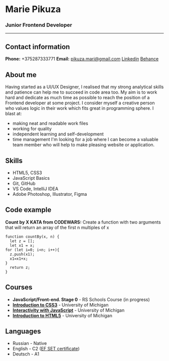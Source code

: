 # Marie Pikuza
### Junior Frontend Developer
---
## Contact information
**Phone:** +375287333771
**Email:** pikuza.mari@gmail.com
[Linkedin](http://linkedin.com/in/maryia-pikuza-946a60292)
[Behance](https://www.behance.net/fel-lord)
## About me
Having started as a UI/UX Designer, I realised that my strong analytical skills and patience can help me to succeed in code area too. My aim is to work hard and dedicate as much time as possible to reach the position of a Frontend developer at some project. I consider myself a creative person who values logic in their work which fits great in programming sphere. I blast at:
* making neat and readable work files
* working for quality
* independent learning and self-development
* time management
I'm looking for a job where I can become a valuable team member who will help to make pleasing website or application.
## Skills
* HTML5, CSS3
* JavaScript Basics
* Git, GitHub
* VS Code, IntelliJ IDEA
* Adobe Photoshop, Illustrator, Figma
## Code example
**Count by X KATA from CODEWARS:** Create a function with two arguments that will return an array of the first n multiples of x
```JS
function countBy(x, n) {
  let z = [];
  let x1 = x;
for (let i=0; i<n; i++){
  z.push(x1);
  x1=x1+x;
}
  return z;
}
```
## Courses
* **JavaScript/Front-end. Stage 0** - RS Schools Course  (in progress)
* **[Introduction to CSS3](https://www.coursera.org/account/accomplishments/certificate/NP6HVTRKJ9ZD)** - University of Michigan
* **[Interactivity with JavaScript](https://www.coursera.org/account/accomplishments/certificate/CKN4SHRU8U9H)** - University of Michigan
* **[Introduction to HTML5](https://www.coursera.org/account/accomplishments/certificate/JNWKAB9E7LK5)** - University of Michigan
## Languages
* Russian - Native
* English - C2 ([EF SET certificate](https://www.efset.org/cert/QS4hVq))
* Deutsch - A1
